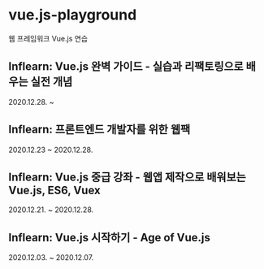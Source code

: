 # vue.js-playground
웹 프레임워크 Vue.js 연습

## Inflearn: Vue.js 완벽 가이드 - 실습과 리팩토링으로 배우는 실전 개념
2020.12.28. ~

## Inflearn: 프론트엔드 개발자를 위한 웹팩
2020.12.23 ~ 2020.12.28.

## Inflearn: Vue.js 중급 강좌 - 웹앱 제작으로 배워보는 Vue.js, ES6, Vuex
2020.12.21. ~ 2020.12.28.

## Inflearn: Vue.js 시작하기 - Age of Vue.js
2020.12.03. ~ 2020.12.07.

